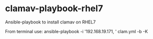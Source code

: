# clamav-playbook-rhel7
Ansible-playbook to install clamav on RHEL7

From terminal use:
ansible-playbook -i '192.168.19.171, ' clam.yml -b -K
